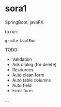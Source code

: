 # sora1

SpringBoot, javaFX.

to run:

`gradle bootRun`




TODO:
- Validation
- Ask dialog (for delete)
- Resources
- Auto clean form
- Auto table columns
- Auto field
- Error form

...